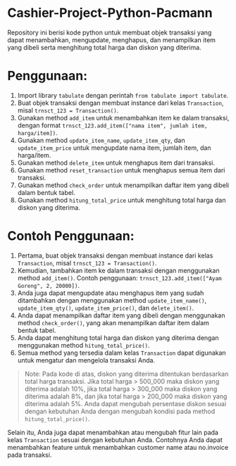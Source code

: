# Cashier-Project-Python-Pacmann
Repository ini berisi kode python untuk membuat objek transaksi yang dapat menambahkan, mengupdate, menghapus, dan menampilkan item yang dibeli serta menghitung total harga dan diskon yang diterima.

# Penggunaan:

1. Import library `tabulate` dengan perintah `from tabulate import tabulate`.
2. Buat objek transaksi dengan membuat instance dari kelas `Transaction`, misal `trnsct_123 = Transaction()`.
3. Gunakan method `add_item` untuk menambahkan item ke dalam transaksi, dengan format `trnsct_123.add_item(["nama item", jumlah item, harga/item])`.
4. Gunakan method `update_item_name`, `update_item_qty`, dan `update_item_price` untuk mengupdate nama item, jumlah item, dan harga/item.
5. Gunakan method `delete_item` untuk menghapus item dari transaksi.
6. Gunakan method `reset_transaction` untuk menghapus semua item dari transaksi.
7. Gunakan method `check_order` untuk menampilkan daftar item yang dibeli dalam bentuk tabel.
8. Gunakan method `hitung_total_price` untuk menghitung total harga dan diskon yang diterima.

# Contoh Penggunaan:

1. Pertama, buat objek transaksi dengan membuat instance dari kelas `Transaction`, misal `trnsct_123 = Transaction()`.
2. Kemudian, tambahkan item ke dalam transaksi dengan menggunakan method `add_item()`. Contoh penggunaan: `trnsct_123.add_item(["Ayam Goreng", 2, 20000])`.
3. Anda juga dapat mengupdate atau menghapus item yang sudah ditambahkan dengan menggunakan method `update_item_name()`, `update_item_qty()`, `update_item_price()`, dan `delete_item()`.
4. Anda dapat menampilkan daftar item yang dibeli dengan menggunakan method `check_order()`, yang akan menampilkan daftar item dalam bentuk tabel.
5. Anda dapat menghitung total harga dan diskon yang diterima dengan menggunakan method `hitung_total_price()`.
6. Semua method yang tersedia dalam kelas `Transaction` dapat digunakan untuk mengatur dan mengelola transaksi Anda.

> Note: Pada kode di atas, diskon yang diterima ditentukan berdasarkan total harga transaksi. Jika total harga > 500_000 maka diskon yang diterima adalah 10%, jika total harga > 300_000 maka diskon yang diterima adalah 8%, dan jika total harga > 200_000 maka diskon yang diterima adalah 5%. Anda dapat mengubah persentase diskon sesuai dengan kebutuhan Anda dengan mengubah kondisi pada method `hitung_total_price()`.

Selain itu, Anda juga dapat menambahkan atau mengubah fitur lain pada kelas `Transaction` sesuai dengan kebutuhan Anda. Contohnya Anda dapat menambahkan feature untuk menambahkan customer name atau no.invoice pada transaksi.
